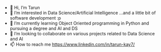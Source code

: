 - 👋 Hi, I’m Tarun
- 👀 I’m interested in Data Science/Artificial Intelligence ...and a little bit of software development :p
- 🌱 I’m currently learning Object Oriented programming in Python and pursuing a degree and AI and DS 
- 💞️ I’m looking to collaborate on various projects related to Data Science and AI
- 📫 How to reach me  https://www.linkedin.com/in/tarun-kay7/
     

<!---
tarunkay7/tarunkay7 is a ✨ special ✨ repository because its `README.md` (this file) appears on your GitHub profile.
You can click the Preview link to take a look at your changes.
--->
